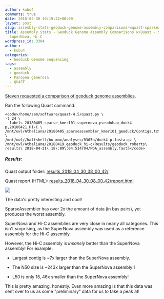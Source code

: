 ```yaml
---
author: kubu4
comments: true
date: 2018-04-30 19:19:22+00:00
layout: post
slug: assembly-stats-geoduck-genome-assembly-comparisons-wquast-sparseassembler-supernova-hi-c
title: Assembly Stats - Geoduck Genome Assembly Comparisons w/Quast - SparseAssembler,
  SuperNova, Hi-C
wordpress_id: 3304
author:
  - kubu4
categories:
  - Geoduck Genome Sequencing
tags:
  - assembly
  - geoduck
  - Panopea generosa
  - QUAST
---
```


[Steven requested a comparison of geoduck genome assemblies](https://github.com/RobertsLab/resources/issues/235).

Ran the following Quast command:


    
    <code>/home/sam/software/quast-4.5/quast.py \
    -t 24 \
    --labels 20180405_sparse_kmer101,supernova_pseudohap_duck4-p,20180421_Hi-C \
    /mnt/owl/Athaliana/20180405_sparseassembler_kmer101_geoduck/Contigs.txt \
    /mnt/owl//halfshell/bu-mox/analyses/0305b/duck4-p.fasta.gz \
    /mnt/owl/Athaliana/20180419_geoduck_hi-c/Results/geoduck_roberts\ results\ 2018-04-21\ 18\:09\:04.514704/PGA_assembly.fasta</code>





##### Results:



Quast output folder: [results_2018_04_30_08_00_42/](http://owl.fish.washington.edu/Athaliana/quast_results/results_2018_04_30_08_00_42/)

Quast report (HTML): [results_2018_04_30_08_00_42/report.html](http://owl.fish.washington.edu/Athaliana/quast_results/results_2018_04_30_08_00_42/report.html)

![](http://owl.fish.washington.edu/Athaliana/20180430_quast_sparse_sn_pga_comparison.png)

The data's pretty interesting and cool!

SparseAssembler has over 2x the amount of data (in bas pairs), yet produces the worst assembly.

SuperNova and Hi-C assemblies are very close in nearly all categories. This isn't surprising, as the SuperNova assembly was used as a reference assembly for the Hi-C assembly.

However, the Hi-C assembly is _insanely_ better than the SuperNova assembly! For example:





  * Largest contig is ~7x larger than the SuperNova assembly.


  * The N50 size is ~243x larger than the SuperNova assembly!!


  * L50 is only 18, 46x smaller than the SuperNova assembly!



This is pretty amazing, honestly. Even more amazing is that this data was sent over to us as some "preliminary" data for us to take a peak at!
